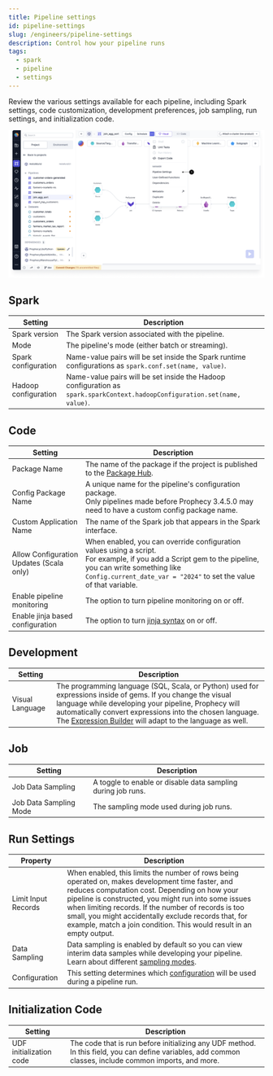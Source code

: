 ```yaml
---
title: Pipeline settings
id: pipeline-settings
slug: /engineers/pipeline-settings
description: Control how your pipeline runs
tags:
  - spark
  - pipeline
  - settings
---
```


Review the various settings available for each pipeline, including Spark settings, code customization, development preferences, job sampling, run settings, and initialization code.

![Pipeline settings](img/pipeline-settings.png)

## Spark

<div className="fixed-table">

| Setting              | Description                                                                                                                |
| -------------------- | -------------------------------------------------------------------------------------------------------------------------- |
| Spark version        | The Spark version associated with the pipeline.                                                                            |
| Mode                 | The pipeline's mode (either batch or streaming).                                                                           |
| Spark configuration  | Name-value pairs will be set inside the Spark runtime configurations as `spark.conf.set(name, value)`.                     |
| Hadoop configuration | Name-value pairs will be set inside the Hadoop configuration as `spark.sparkContext.hadoopConfiguration.set(name, value)`. |

</div>

## Code

<div className="fixed-table">

| Setting                                  | Description                                                                                                                                                                                                                       |
| ---------------------------------------- | --------------------------------------------------------------------------------------------------------------------------------------------------------------------------------------------------------------------------------- |
| Package Name                             | The name of the package if the project is published to the [Package Hub](/engineers/package-hub).                                                                                                                                 |
| Config Package Name                      | A unique name for the pipeline's configuration package.<br />Only pipelines made before Prophecy 3.4.5.0 may need to have a custom config package name.                                                                           |
| Custom Application Name                  | The name of the Spark job that appears in the Spark interface.                                                                                                                                                                    |
| Allow Configuration Updates (Scala only) | When enabled, you can override configuration values using a script.<br />For example, if you add a Script gem to the pipeline, you can write something like `Config.current_date_var = "2024"` to set the value of that variable. |
| Enable pipeline monitoring               | The option to turn pipeline monitoring on or off.                                                                                                                                                                                 |
| Enable jinja based configuration         | The option to turn [jinja syntax](/engineers/configurations#general-syntax) on or off.                                                                                                                                            |

</div>

## Development

<div className="fixed-table">

| Setting         | Description                                                                                                                                                                                                                                                                                                                   |
| --------------- | ----------------------------------------------------------------------------------------------------------------------------------------------------------------------------------------------------------------------------------------------------------------------------------------------------------------------------- |
| Visual Language | The programming language (SQL, Scala, or Python) used for expressions inside of gems. If you change the visual language while developing your pipeline, Prophecy will automatically convert expressions into the chosen language. The [Expression Builder](/engineers/expression-builder) will adapt to the language as well. |

</div>

## Job

<div className="fixed-table">

| Setting                | Description                                                  |
| ---------------------- | ------------------------------------------------------------ |
| Job Data Sampling      | A toggle to enable or disable data sampling during job runs. |
| Job Data Sampling Mode | The sampling mode used during job runs.                      |

</div>

## Run Settings

<div className="fixed-table">

| Property            | Description                                                                                                                                                                                                                                                                                                                                                                                      |
| ------------------- | ------------------------------------------------------------------------------------------------------------------------------------------------------------------------------------------------------------------------------------------------------------------------------------------------------------------------------------------------------------------------------------------------ |
| Limit Input Records | When enabled, this limits the number of rows being operated on, makes development time faster, and reduces computation cost. Depending on how your pipeline is constructed, you might run into some issues when limiting records. If the number of records is too small, you might accidentally exclude records that, for example, match a join condition. This would result in an empty output. |
| Data Sampling       | Data sampling is enabled by default so you can view interim data samples while developing your pipeline. Learn about different [sampling modes](docs/Spark/execution/data-sampling.md).                                                                                                                                                                                                          |
| Configuration       | This setting determines which [configuration](/engineers/configurations) will be used during a pipeline run.                                                                                                                                                                                                                                                                                     |

</div>

## Initialization Code

<div className="fixed-table">

| Setting                 | Description                                                                                                                                             |
| ----------------------- | ------------------------------------------------------------------------------------------------------------------------------------------------------- |
| UDF initialization code | The code that is run before initializing any UDF method. In this field, you can define variables, add common classes, include common imports, and more. |

</div>
